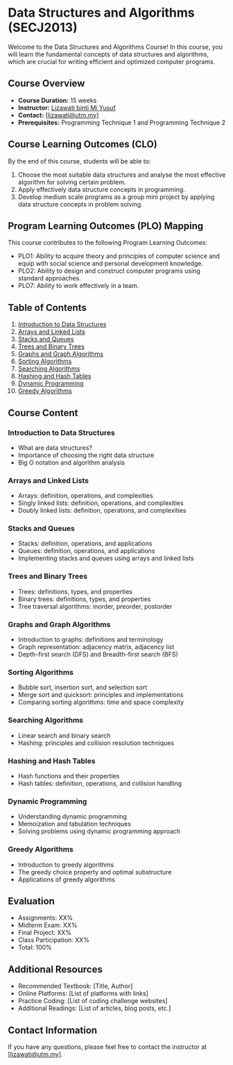 # Data Structures and Algorithms (SECJ2013)

Welcome to the Data Structures and Algorithms Course! In this course, you will learn the fundamental concepts of data structures and algorithms, which are crucial for writing efficient and optimized computer programs.

## Course Overview

- **Course Duration:** 15 weeks
- **Instructor:** [Lizawati binti Mi Yusuf](https://utmscholar.utm.my/Scholar/ScholarInfoDetails/WwO9?_gl=1*180c7oh*_ga*NTE5MTkwOTQ1LjE2ODE3NzYwNTY.*_ga_N3HJW8G3P7*MTY5MjA2NTUyMC4xOS4xLjE2OTIwNjU4NDguMC4wLjA.)
- **Contact:** [lizawati@utm.my]
- **Prerequisites:** Programming Technique 1 and Programming Technique 2

## Course Learning Outcomes (CLO)
By the end of this course, students will be able to:

1. Choose the most suitable data structures and analyse the most effective algorithm for solving certain problem.
2. Apply effectively data structure concepts in programming.
3. Develop medium scale programs as a group mini project by applying data structure concepts in problem solving.

## Program Learning Outcomes (PLO) Mapping
This course contributes to the following Program Learning Outcomes:

- PLO1: Ability to acquire theory and principles of computer science and equip with social science and personal development knowledge.
- PLO2: Ability to design and construct computer programs using standard approaches.
- PLO7: Ability to work effectively in a team.

## Table of Contents

1. [Introduction to Data Structures](#introduction-to-data-structures)
2. [Arrays and Linked Lists](#arrays-and-linked-lists)
3. [Stacks and Queues](#stacks-and-queues)
4. [Trees and Binary Trees](#trees-and-binary-trees)
5. [Graphs and Graph Algorithms](#graphs-and-graph-algorithms)
6. [Sorting Algorithms](#sorting-algorithms)
7. [Searching Algorithms](#searching-algorithms)
8. [Hashing and Hash Tables](#hashing-and-hash-tables)
9. [Dynamic Programming](#dynamic-programming)
10. [Greedy Algorithms](#greedy-algorithms)

## Course Content

### Introduction to Data Structures

- What are data structures?
- Importance of choosing the right data structure
- Big O notation and algorithm analysis

### Arrays and Linked Lists

- Arrays: definition, operations, and complexities
- Singly linked lists: definition, operations, and complexities
- Doubly linked lists: definition, operations, and complexities

### Stacks and Queues

- Stacks: definition, operations, and applications
- Queues: definition, operations, and applications
- Implementing stacks and queues using arrays and linked lists

### Trees and Binary Trees

- Trees: definitions, types, and properties
- Binary trees: definitions, types, and properties
- Tree traversal algorithms: inorder, preorder, postorder

### Graphs and Graph Algorithms

- Introduction to graphs: definitions and terminology
- Graph representation: adjacency matrix, adjacency list
- Depth-first search (DFS) and Breadth-first search (BFS)

### Sorting Algorithms

- Bubble sort, insertion sort, and selection sort
- Merge sort and quicksort: principles and implementations
- Comparing sorting algorithms: time and space complexity

### Searching Algorithms

- Linear search and binary search
- Hashing: principles and collision resolution techniques

### Hashing and Hash Tables

- Hash functions and their properties
- Hash tables: definition, operations, and collision handling

### Dynamic Programming

- Understanding dynamic programming
- Memoization and tabulation techniques
- Solving problems using dynamic programming approach

### Greedy Algorithms

- Introduction to greedy algorithms
- The greedy choice property and optimal substructure
- Applications of greedy algorithms

## Evaluation

- Assignments: XX%
- Midterm Exam: XX%
- Final Project: XX%
- Class Participation: XX%
- Total: 100%

## Additional Resources

- Recommended Textbook: [Title, Author]
- Online Platforms: [List of platforms with links]
- Practice Coding: [List of coding challenge websites]
- Additional Readings: [List of articles, blog posts, etc.]

## Contact Information

If you have any questions, please feel free to contact the instructor at [lizawati@utm.my].

